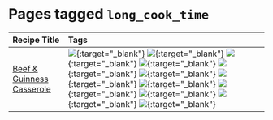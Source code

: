 # Pages tagged `long_cook_time`

|Recipe Title|Tags
|:---|:---|
|[Beef & Guinness Casserole](../recipes/beefandguinnesscasserole.md)|[![](https://img.shields.io/badge/tag-amazing-3faa68)](tags/amazing.md){:target="_blank"} [![](https://img.shields.io/badge/tag-baked-c5d714)](tags/baked.md){:target="_blank"} [![](https://img.shields.io/badge/tag-beef-93e32e)](tags/beef.md){:target="_blank"} [![](https://img.shields.io/badge/tag-casserole-c5a27b)](tags/casserole.md){:target="_blank"} [![](https://img.shields.io/badge/tag-dinner-945e60)](tags/dinner.md){:target="_blank"} [![](https://img.shields.io/badge/tag-guinness-5f1085)](tags/guinness.md){:target="_blank"} [![](https://img.shields.io/badge/tag-irish-f3232d)](tags/irish.md){:target="_blank"} [![](https://img.shields.io/badge/tag-large_quantity-424c13)](tags/large_quantity.md){:target="_blank"} [![](https://img.shields.io/badge/tag-long_cook_time-29c88d)](tags/long_cook_time.md){:target="_blank"} [![](https://img.shields.io/badge/tag-long_prep_time-786ed6)](tags/long_prep_time.md){:target="_blank"} [![](https://img.shields.io/badge/tag-messy-8ce6fc)](tags/messy.md){:target="_blank"} [![](https://img.shields.io/badge/tag-tricky-b62aa6)](tags/tricky.md){:target="_blank"}|
